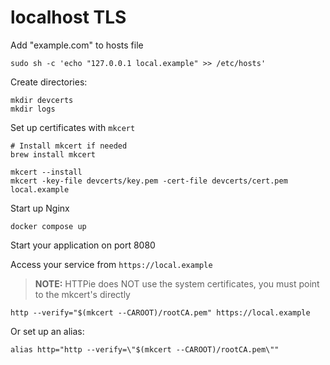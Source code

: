 # localhost TLS


Add "example.com" to hosts file

    sudo sh -c 'echo "127.0.0.1 local.example" >> /etc/hosts'

Create directories:

    mkdir devcerts
    mkdir logs

Set up certificates with `mkcert`

    # Install mkcert if needed
    brew install mkcert
    
    mkcert --install
    mkcert -key-file devcerts/key.pem -cert-file devcerts/cert.pem local.example

Start up Nginx

    docker compose up

Start your application on port 8080

Access your service from `https://local.example`

> **NOTE:** HTTPie does NOT use the system certificates, you must point to the mkcert's directly

    http --verify="$(mkcert --CAROOT)/rootCA.pem" https://local.example

Or set up an alias:

    alias http="http --verify=\"$(mkcert --CAROOT)/rootCA.pem\""